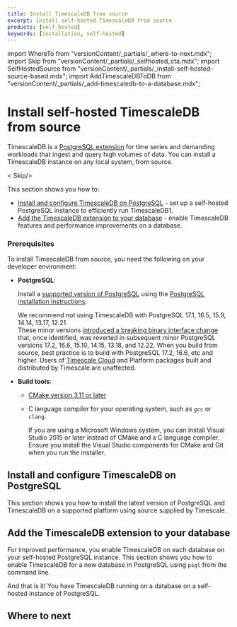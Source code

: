 ```yaml
---
title: Install TimescaleDB from source
excerpt: Install self-hosted TimescaleDB from source
products: [self_hosted]
keywords: [installation, self-hosted]
---
```


import WhereTo from "versionContent/_partials/_where-to-next.mdx";
import Skip from "versionContent/_partials/_selfhosted_cta.mdx";
import SelfHostedSource from "versionContent/_partials/_install-self-hosted-source-based.mdx";
import AddTimescaleDBToDB from "versionContent/_partials/_add-timescaledb-to-a-database.mdx";

# Install self-hosted TimescaleDB from source

TimescaleDB is a [PostgreSQL extension](https://www.postgresql.org/docs/current/external-extensions.html) for
time series and demanding workloads that ingest and query high volumes of data. You can install a TimescaleDB
instance on any local system, from source.

< Skip/>

This section shows you how to:

* [Install and configure TimescaleDB on PostgreSQL](#install-and-configure-timescaledb-on-postgresql) - set up
  a self-hosted PostgreSQL instance to efficiently run TimescaleDB1.
* [Add the TimescaleDB extension to your database](#add-the-timescaledb-extension-to-your-database) - enable TimescaleDB features and
  performance improvements on a database.

### Prerequisites

To install TimescaleDB from source, you need the following on your developer environment:

* **PostgreSQL**: 

   Install a [supported version of PostgreSQL][compatibility-matrix] using the [PostgreSQL installation instructions][postgres-download]. 

    We recommend not using TimescaleDB with PostgreSQL 17.1, 16.5, 15.9, 14.14, 13.17, 12.21.  
    These minor versions [introduced a breaking binary interface change][postgres-breaking-change] that,
    once identified, was reverted in subsequent minor PostgreSQL versions 17.2, 16.6, 15.10, 14.15, 13.18, and 12.22.
    When you build from source, best practice is to build with PostgreSQL 17.2, 16.6, etc and higher.
    Users of [Timescale Cloud](https://console.cloud.timescale.com/) and Platform packages built and
    distributed by Timescale are unaffected.


* **Build tools**:

  *   [CMake version 3.11 or later][cmake-download]
  *   C language compiler for your operating system, such as `gcc` or `clang`.

      If you are using a Microsoft Windows system, you can install Visual Studio 2015
      or later instead of CMake and a C language compiler. Ensure you install the
      Visual Studio components for CMake and Git when you run the installer.
    


## Install and configure TimescaleDB on PostgreSQL

This section shows you how to install the latest version of PostgreSQL and
TimescaleDB on a supported platform using source supplied by Timescale.

<SelfHostedSource />


## Add the TimescaleDB extension to your database

For improved performance, you enable TimescaleDB on each database on your self-hosted PostgreSQL instance.
This section shows you how to enable TimescaleDB for a new database in PostgreSQL using `psql` from the command line.

<AddTimescaleDBToDB />

And that is it! You have TimescaleDB running on a database on a self-hosted instance of PostgreSQL.

## Where to next

<WhereTo />

[install-psql]: /use-timescale/:currentVersion:/integrations/query-admin/about-psql/
[config]: /self-hosted/:currentVersion:/configuration/
[postgres-download]: https://www.postgresql.org/download/
[cmake-download]: https://cmake.org/download/
[compatibility-matrix]: /self-hosted/:currentVersion:/upgrades/upgrade-pg/
[postgres-breaking-change]: https://www.postgresql.org/about/news/postgresql-172-166-1510-1415-1318-and-1222-released-2965/
